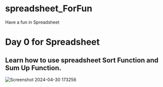 # spreadsheet_ForFun
Have a fun in Spreadsheet 

<h1>Day 0 for Spreadsheet</h1>
<h2>Learn how to use spreadsheet Sort Function and Sum Up Function.</h2>

![Screenshot 2024-04-30 173256](https://github.com/ixgnoy/spreadsheet_ForFun/assets/115607618/a74b206f-c15e-4e4d-b2c4-15be5b37db14)
